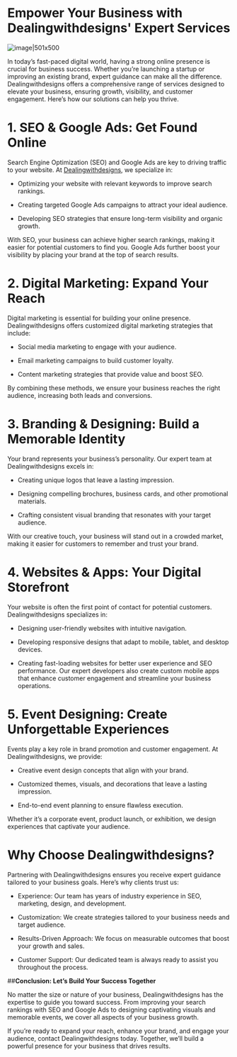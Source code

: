 # Empower Your Business with Dealingwithdesigns' Expert Services
![image|501x500](upload://hbDsCWbjuXh6nmwn1xowMs4uHUC.jpeg)

In today’s fast-paced digital world, having a strong online presence is crucial for business success. Whether you’re launching a startup or improving an existing brand, expert guidance can make all the difference. Dealingwithdesigns offers a comprehensive range of services designed to elevate your business, ensuring growth, visibility, and customer engagement. Here’s how our solutions can help you thrive.

# **1. SEO & Google Ads: Get Found Online**
Search Engine Optimization (SEO) and Google Ads are key to driving traffic to your website. At [Dealingwithdesigns](https://dealingwithdesigns.com/services), we specialize in:

* Optimizing your website with relevant keywords to improve search rankings.
  
* Creating targeted Google Ads campaigns to attract your ideal audience.
  
* Developing SEO strategies that ensure long-term visibility and organic growth.
  
With SEO, your business can achieve higher search rankings, making it easier for potential customers to find you. Google Ads further boost your visibility by placing your brand at the top of search results.

# **2. Digital Marketing: Expand Your Reach**
Digital marketing is essential for building your online presence. Dealingwithdesigns offers customized digital marketing strategies that include:

* Social media marketing to engage with your audience.
  
* Email marketing campaigns to build customer loyalty.
  
* Content marketing strategies that provide value and boost SEO.
  
By combining these methods, we ensure your business reaches the right audience, increasing both leads and conversions.

# **3. Branding & Designing: Build a Memorable Identity**
Your brand represents your business’s personality. Our expert team at Dealingwithdesigns excels in:

* Creating unique logos that leave a lasting impression.
  
* Designing compelling brochures, business cards, and other promotional materials.

* Crafting consistent visual branding that resonates with your target audience.

With our creative touch, your business will stand out in a crowded market, making it easier for customers to remember and trust your brand.

# **4. Websites & Apps: Your Digital Storefront**
Your website is often the first point of contact for potential customers. Dealingwithdesigns specializes in:

* Designing user-friendly websites with intuitive navigation.
  
* Developing responsive designs that adapt to mobile, tablet, and desktop devices.
  
* Creating fast-loading websites for better user experience and SEO performance.
Our expert developers also create custom mobile apps that enhance customer engagement and streamline your business operations.

# **5. Event Designing: Create Unforgettable Experiences**
Events play a key role in brand promotion and customer engagement. At Dealingwithdesigns, we provide:

* Creative event design concepts that align with your brand.
  
* Customized themes, visuals, and decorations that leave a lasting impression.

* End-to-end event planning to ensure flawless execution.
  
Whether it’s a corporate event, product launch, or exhibition, we design experiences that captivate your audience.

# **Why Choose Dealingwithdesigns?**
Partnering with Dealingwithdesigns ensures you receive expert guidance tailored to your business goals. Here’s why clients trust us:

* Experience: Our team has years of industry experience in SEO, marketing, design, and development.
  
* Customization: We create strategies tailored to your business needs and target audience.
  
* Results-Driven Approach: We focus on measurable outcomes that boost your growth and sales.
  
* Customer Support: Our dedicated team is always ready to assist you throughout the process.
  
##**Conclusion: Let’s Build Your Success Together**

No matter the size or nature of your business, Dealingwithdesigns has the expertise to guide you toward success. From improving your search rankings with SEO and Google Ads to designing captivating visuals and memorable events, we cover all aspects of your business growth.

If you’re ready to expand your reach, enhance your brand, and engage your audience, contact Dealingwithdesigns today. Together, we’ll build a powerful presence for your business that drives results.

